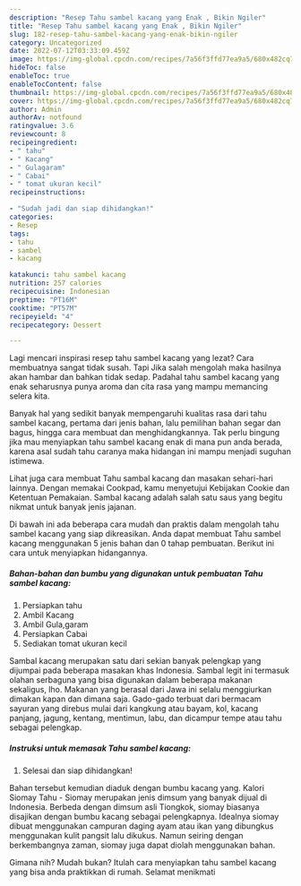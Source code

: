 ```yaml
---
description: "Resep Tahu sambel kacang yang Enak , Bikin Ngiler"
title: "Resep Tahu sambel kacang yang Enak , Bikin Ngiler"
slug: 182-resep-tahu-sambel-kacang-yang-enak-bikin-ngiler
category: Uncategorized
date: 2022-07-12T03:33:09.459Z
image: https://img-global.cpcdn.com/recipes/7a56f3ffd77ea9a5/680x482cq70/tahu-sambel-kacang-foto-resep-utama.jpg
hideToc: false
enableToc: true
enableTocContent: false
thumbnail: https://img-global.cpcdn.com/recipes/7a56f3ffd77ea9a5/680x482cq70/tahu-sambel-kacang-foto-resep-utama.jpg
cover: https://img-global.cpcdn.com/recipes/7a56f3ffd77ea9a5/680x482cq70/tahu-sambel-kacang-foto-resep-utama.jpg
author: Admin
authorAv: notfound
ratingvalue: 3.6
reviewcount: 8
recipeingredient:
- " tahu"
- " Kacang"
- " Gulagaram"
- " Cabai"
- " tomat ukuran kecil"
recipeinstructions:

- "Sudah jadi dan siap dihidangkan!"
categories:
- Resep
tags:
- tahu
- sambel
- kacang

katakunci: tahu sambel kacang 
nutrition: 257 calories
recipecuisine: Indonesian
preptime: "PT16M"
cooktime: "PT57M"
recipeyield: "4"
recipecategory: Dessert

---
```



Lagi mencari inspirasi resep tahu sambel kacang yang lezat? Cara membuatnya sangat tidak susah. Tapi Jika salah mengolah maka hasilnya akan hambar dan bahkan tidak sedap. Padahal tahu sambel kacang yang enak seharusnya punya aroma dan cita rasa yang mampu memancing selera kita.


Banyak hal yang sedikit banyak mempengaruhi kualitas rasa dari tahu sambel kacang, pertama dari jenis bahan, lalu pemilihan bahan segar dan bagus, hingga cara membuat dan menghidangkannya. Tak perlu bingung jika mau menyiapkan tahu sambel kacang enak di mana pun anda berada, karena asal sudah tahu caranya maka hidangan ini mampu menjadi suguhan istimewa.

Lihat juga cara membuat Tahu sambal kacang dan masakan sehari-hari lainnya. Dengan memakai Cookpad, kamu menyetujui Kebijakan Cookie dan Ketentuan Pemakaian. Sambal kacang adalah salah satu saus yang begitu nikmat untuk banyak jenis jajanan.


Di bawah ini ada beberapa cara mudah dan praktis dalam mengolah tahu sambel kacang yang siap dikreasikan. Anda dapat membuat Tahu sambel kacang menggunakan 5 jenis bahan dan 0 tahap pembuatan. Berikut ini cara untuk menyiapkan hidangannya.

<!--inarticleads1-->

##### Bahan-bahan dan bumbu yang digunakan untuk pembuatan Tahu sambel kacang:

1. Persiapkan  tahu
1. Ambil  Kacang
1. Ambil  Gula,garam
1. Persiapkan  Cabai
1. Sediakan  tomat ukuran kecil


Sambal kacang merupakan satu dari sekian banyak pelengkap yang dijumpai pada beberapa masakan khas Indonesia. Sambal legit ini termasuk olahan serbaguna yang bisa digunakan dalam beberapa makanan sekaligus, lho. Makanan yang berasal dari Jawa ini selalu menggiurkan dimakan kapan dan dimana saja. Gado-gado terbuat dari bermacam sayuran yang direbus mulai dari kangkung atau bayam, kol, kacang panjang, jagung, kentang, mentimun, labu, dan dicampur tempe atau tahu sebagai pelengkap. 

<!--inarticleads2-->

##### Instruksi untuk memasak Tahu sambel kacang:


1. Selesai dan siap dihidangkan!

Bahan tersebut kemudian diaduk dengan bumbu kacang yang. Kalori Siomay Tahu - Siomay merupakan jenis dimsum yang banyak dijual di Indonesia. Berbeda dengan dimsum asli Tiongkok, siomay biasanya disajikan dengan bumbu kacang sebagai pelengkapnya. Idealnya siomay dibuat menggunakan campuran daging ayam atau ikan yang dibungkus menggunakan kulit pangsit lalu dikukus. Namun seiring dengan berkembangnya zaman, siomay juga dapat diolah menggunakan bahan. 

Gimana nih? Mudah bukan? Itulah cara menyiapkan tahu sambel kacang yang bisa anda praktikkan di rumah. Selamat menikmati
